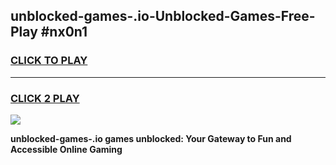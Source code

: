 
## unblocked-games-.io-Unblocked-Games-Free-Play #nx0n1
<h3>
<a href="https://us.freeplayer.one?title=unblocked-games-.io&ref=9M">CLICK TO PLAY</a></h3>
<hr>

<h3>
<a href="https://us.freeplayer.one?title=unblocked-games-.io&ref=9M">CLICK 2 PLAY</a>
  
</h3>

<a href="https://us.freeplayer.one?title=unblocked-games-.io&ref=9M"><img src="https://clearcache.store/games.png"></a>


**unblocked-games-.io games unblocked: Your Gateway to Fun and Accessible Online Gaming**
